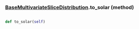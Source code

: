 ### [BaseMultivariateSliceDistribution](BaseMultivariateSliceDistribution.md).to_solar (method)


```py

def to_solar(self)

```



        

